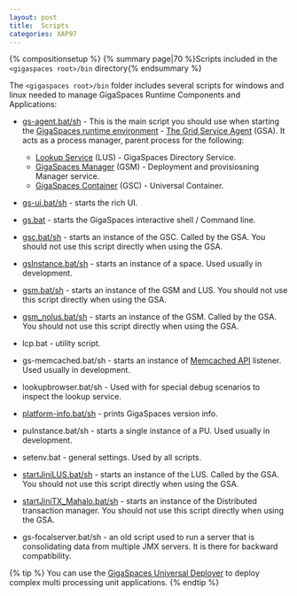 ```yaml
---
layout: post
title:  Scripts
categories: XAP97
---
```


{% compositionsetup %}
{% summary page|70 %}Scripts included in the `<gigaspaces root>/bin` directory{% endsummary %}

The `<gigaspaces root>/bin` folder includes several scripts for windows and linux needed to manage GigaSpaces Runtime Components and Applications:

- [gs-agent.bat/sh](./service-grid.html#gsa) - This is the main script you should use when starting the [GigaSpaces runtime environment](./the-runtime-environment.html) - [The Grid Service Agent](./service-grid.html#gsa) (GSA). It acts as a process manager, parent process for the following:
    - [Lookup Service](./service-grid.html#lus) (LUS) - GigaSpaces Directory Service.
    - [GigaSpaces Manager](./service-grid.html#gsm) (GSM) - Deployment and provisiosning Manager service.
    - [GigaSpaces Container](./service-grid.html#gsm) (GSC) - Universal  Container.

- [gs-ui.bat/sh](./gigaspaces-management-center.html) - starts the rich UI.
- [gs.bat](./commands.html) - starts the GigaSpaces interactive shell / Command line.
- [gsc.bat/sh](./service-grid.html#gsc) - starts an instance of the GSC. Called by the GSA. You should not use this script directly when using the GSA.
- [gsInstance.bat/sh](./gsinstance---gigaspaces-cli.html) - starts an instance of a space. Used usually in development.
- [gsm.bat/sh](./service-grid.html#gsm) - starts an instance of the GSM and LUS. You should not use this script directly when using the GSA.
- [gsm_nolus.bat/sh](./service-grid.html#gsm) - starts an instance of the GSM. Called by the GSA. You should not use this script directly when using the GSA.
- lcp.bat - utility script.
- gs-memcached.bat/sh - starts an instance of [Memcached API](./memcached-api.html) listener. Used usually in development.
- lookupbrowser.bat/sh - Used with for special debug scenarios to inspect the lookup service.
- [platform-info.bat/sh](./platforminfo---gigaspaces-cli.html) - prints GigaSpaces version info.
- puInstance.bat/sh - starts a single instance of a PU. Used usually in development.
- setenv.bat - general settings. Used by all scripts.
- [startJiniLUS.bat/sh](./startjinilus---gigaspaces-cli.html) - starts an instance of the LUS. Called by the GSA. You should not use this script directly when using the GSA.
- [startJiniTX_Mahalo.bat/sh](./startjinitx_mahalo---gigaspaces-cli.html) - starts an instance of the Distributed transaction manager. You should not use this script directly when using the GSA.
- gs-focalserver.bat/sh - an old script used to run a server that is consolidating data from multiple JMX servers. It is there for backward compatibility.

{% tip %}
You can use the [GigaSpaces Universal Deployer](/sbp/universal-deployer.html) to deploy complex multi processing unit applications.
{% endtip %}

